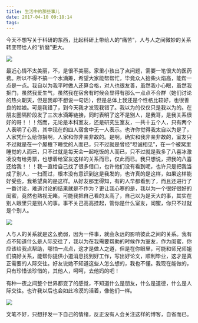 ```yaml
---
title: 生活中的那些事儿
date: 2017-04-10 09:18:14
tags:
---
```


​	今天不想写关于科研的东西，比起科研上带给人的“痛苦”，人与人之间微妙的关系转变带给人的“折磨”更大。

![](http://ohjnxvaxm.bkt.clouddn.com/reflection-on-life2.jpg)

<!--more-->

​	最近心情不太美丽，不，是很不美丽。家里小孩出了点问题，需要一笔很大的医药费。所以不得不搞一个水滴筹，希望大家能帮帮忙，毕竟众人拾柴火焰高，能帮一点是一点。我自以为我平时做人还算合格，对人也很友善，虽然我小心眼，虽然我抠门，虽然我爱生气，虽然我在宿舍有时候会显得有那么一点点不合群（她们讨论的热火朝天，但是我却不想说一句话），但是总体上我还是个性格比较好，也很善良的姑娘。可是我错了，到今天我才发现我错了。我以为的仅仅只是我以为的。在朋友圈隔阶段发了三次水滴筹链接，同时表明了这不是别人，是我哥，是我关系很好的哥！！！然而，无论是本科室友，还是研究生室友，一共十五个人，只有两个人表明了心意，其中现在的四人宿舍中无一人表示。也许你觉得我太自以为是了，人家凭什么给你捐啊，人家和你非亲非故的。是啊，确实和我非亲非故的，室友只不过就是在一个屋檐下睡觉的人而已，只不过就是曾经“坦诚相见”，在一个被窝里睡觉的人而已，只不过就是每天会一起吃饭的人而已，只不过就是我多了八喜冰激凌没有给男票，也想着给室友这样的关系而已，仅此而已。我只想说，把我的八喜还给我！！！我一直给自己找了很多借口，也许他们没有看到呢，也许只是把我当成了别人，一扫而过，根本没有意识到这是我发的，也许真的是这样，如果这样能好受些，我希望真的是这样。从好友那里得知，有的人早都看到了，而且还进行了一番讨论，难道讨论的结果就是不作为？更让我心寒的是，我以为一个很好很好的闺蜜，竟然也熟视无睹。可能我把自己看的太高了，自己以为是天大的事，其实在别人眼里只是别人的事。事不关己高高挂起，管你是什么室友，闺蜜，你只不过就是个别人。

![](http://ohjnxvaxm.bkt.clouddn.com/reflection-on-life1.jpg)

​	人与人的关系就是这么脆弱，因为一件事，就会永远的影响彼此之间的关系。我有点不知道什么是人际交往了，我以为在我需要帮助的时候作为室友，作为闺蜜，你应该给我点帮助，哪怕一点点，这才是做人之道，但是在你眼里，可能和师兄师姐们搞好关系，能帮你提供小道消息找到好工作，写出好论文，顺利毕业，这才是真正需要的人际交往。好友说她不知道这些人怎么想的，我也不懂。我现在能做的，只有珍惜该珍惜的，其他人，呵呵，去他妈的吧！

​	有种一夜之间整个世界都变了的感觉，不知道什么是朋友，什么是道德，什么是人际交往。也许我以后也会如此冷漠的活着，像他们一样。

![](http://ohjnxvaxm.bkt.clouddn.com/reflection-on-life3.jpg)

​	文笔不好，只想抒发一下自己的情绪，反正没有人会关注这样的博客，自省而已。